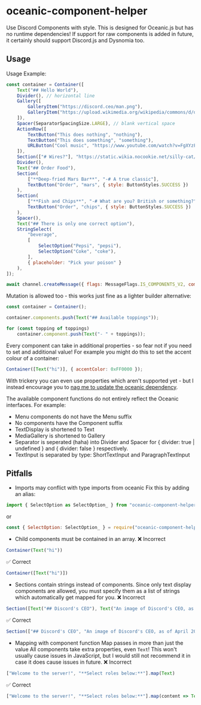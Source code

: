 # oceanic-component-helper
Use Discord Components with style. This is designed for Oceanic.js but has no runtime dependencies!
If support for raw components is added in future, it certainly should support Discord.js and Dysnomia too.

## Usage

Usage Example:
```js
const container = Container([
    Text("## Hello World"),
    Divider(), // horizontal line
    Gallery([
        GalleryItem("https://discord.ceo/man.png"),
        GalleryItem("https://upload.wikimedia.org/wikipedia/commons/d/de/Nokota_Horses_cropped.jpg")
    ]),
    Spacer(SeparatorSpacingSize.LARGE), // blank vertical space
    ActionRow([
        TextButton("This does nothing", "nothing"),
        TextButton("This does something", "something"),
        URLButton("Cool music", "https://www.youtube.com/watch?v=FgXYzF5-Yiw"),
    ]),
    Section(["# Wires?"], "https://static.wikia.nocookie.net/silly-cat/images/4/4f/Wire_Cat.png/revision/latest?cb=20231001190626")
    Divider(),
    Text("## Order Food"),
    Section(
        ["**Deep-fried Mars Bar**", "-# A true classic"],
        TextButton("Order", "mars", { style: ButtonStyles.SUCCESS })
    ),
    Section(
        ["**Fish and Chips**", "-# What are you? British or something?"],
        TextButton("Order", "chips", { style: ButtonStyles.SUCCESS })
    ),
    Spacer(),
    Text("## There is only one correct option"),
    StringSelect(
        "beverage",
        [
            SelectOption("Pepsi", "pepsi"),
            SelectOption("Coke", "coke"),
        ],
        { placeholder: "Pick your poison" }
    ),
]);

await channel.createMessage({ flags: MessageFlags.IS_COMPONENTS_V2, components: [container] });
```

Mutation is allowed too - this works just fine as a lighter builder alternative:
```js
const container = Container();

container.components.push(Text("## Available toppings"));

for (const topping of toppings)
    container.component.push(Text("- " + toppings));
```

Every component can take in additional properties - so fear not if you need to set and additional value! For example you might do this to set the accent colour of a container:
```js
Container([Text("hi")], { accentColor: 0xFF0000 });
```
With trickery you can even use properties which aren't supported yet - but I instead encourage you to [nag me to update the oceanic dependency](https://github.com/TheKodeToad/oceanic-component-helper/issues/new).

The available component functions do not entirely reflect the Oceanic interfaces. For example:
- Menu components do not have the Menu suffix
- No components have the Component suffix
- TextDisplay is shortened to Text
- MediaGallery is shortened to Gallery
- Separator is seperated (haha) into Divider and Spacer for { divider: true | undefined } and { divider: false } respectively.
- TextInput is separated by type: ShortTextInput and ParagraphTextInput

## Pitfalls
- Imports may conflict with type imports from oceanic
Fix this by adding an alias:
```js
import { SelectOption as SelectOption_ } from "oceanic-component-helper";
```
or
```js
const { SelectOption: SelectOption_ } = require("oceanic-component-helper");
```
- Child components must be contained in an array.
❌ Incorrect
```js
Container(Text("hi"))
```
✅ Correct
```js
Container([Text("hi")])
```
- Sections contain strings instead of components.
Since only text display components are allowed, you must specify them as a list of strings which automatically get mapped for you.
❌ Incorrect
```js
Section([Text("## Discord's CEO"), Text("An image of Discord's CEO, as of April 2025.")], Thumbnail("https://discord.ceo/man.png"))
```
✅ Correct
```js
Section(["## Discord's CEO", "An image of Discord's CEO, as of April 2025."], Thumbnail("https://discord.ceo/man.png"))
```
- Mapping with component function
Map passes in more than just the value
All components take extra properties, even `Text`!
This won't usually cause issues in JavaScript, but I would still not recommend it in case it does cause issues in future.
❌ Incorrect
```js
["Welcome to the server!", "**Select roles below:**"].map(Text)
```
✅ Correct
```js
["Welcome to the server!", "**Select roles below:**"].map(content => Text(content))
```
